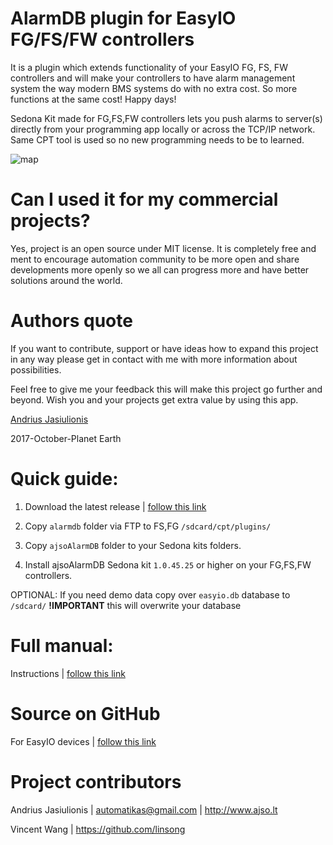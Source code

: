 # AlarmDB plugin for EasyIO FG/FS/FW controllers

It is a plugin which extends functionality of your EasyIO FG, FS, FW controllers and will make your controllers to have alarm management system the way modern BMS systems do with no extra cost. So more functions at the same cost! Happy days!

Sedona Kit made for FG,FS,FW controllers lets you push alarms to server(s) directly from your programming app locally or across the TCP/IP network. Same CPT tool is used so no new programming needs to be to learned.

![map](https://github.com/automatikas/AlarmDB/raw/master/docs/img/network_leaf.PNG)

# Can I used it for my commercial projects?
Yes, project is an open source under MIT license. It is completely free and ment to encourage automation community to be more open and share developments more openly so we all can progress more and have better solutions around the world.

# Authors quote
If you want to contribute, support or have ideas how to expand this project in any way please get in contact with me with more information about possibilities.

Feel free to give me your feedback this will make this project go further and beyond. Wish you and your projects get extra value by using this app.

[Andrius Jasiulionis](https://www.linkedin.com/in/andriusjasiulionis/)

2017-October-Planet Earth

# Quick guide:
1. Download the latest release | [follow this link](https://github.com/automatikas/AlarmDB-EasyIO/releases/latest)

2. Copy `alarmdb` folder via FTP to FS,FG `/sdcard/cpt/plugins/`

3. Copy `ajsoAlarmDB` folder to your Sedona kits folders. 

4. Install ajsoAlarmDB Sedona kit `1.0.45.25` or higher on your FG,FS,FW controllers.

OPTIONAL: If you need demo data copy over `easyio.db` database to `/sdcard/` **!IMPORTANT** this will overwrite your database

# Full manual: 
Instructions | [follow this link](https://automatikas.gitbooks.io/alarmdb-for-easyio/content/)

# Source on GitHub
For EasyIO devices | [follow this link](https://github.com/automatikas/AlarmDB-EasyIO)

# Project contributors
Andrius Jasiulionis | automatikas@gmail.com | http://www.ajso.lt

Vincent Wang | https://github.com/linsong
